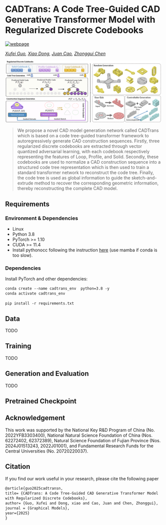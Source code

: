 # CADTrans: A Code Tree-Guided CAD Generative Transformer Model with Regularized Discrete Codebooks

[![webpage](https://img.shields.io/badge/🌐-Website%20-blue.svg)](https://effieguoxufei.github.io/CADtrans/) 

*[Xufei Guo](), [Xiao Dong](),
[Juan Cao](/), [Zhonggui Chen]()*

![cadtrans](resources/figure0.png)

> We propose a novel CAD model generation network called CADTrans which is based on a code tree-guided transformer framework to autoregressively generate CAD construction sequences. 
            Firstly, three regularized discrete codebooks are extracted through vector quantized adversarial learning, with each codebook respectively representing  the features of Loop, Profile, and Solid. Secondly, these codebooks  are used to normalize a CAD construction sequence into a structured code tree representation  which is then used to  train a standard transformer network to reconstruct the code tree. Finally, the code tree is used as global information to guide the sketch-and-extrude method to recover the corresponding geometric information, thereby reconstructing the complete CAD model.

## Requirements

### Environment & Dependencies
- Linux
- Python 3.8
- PyTorch >= 1.10
- CUDA >= 11.4
- Install pythonocc following the instruction [here](https://github.com/tpaviot/pythonocc-core) (use mamba if conda is too slow).


### Dependencies

Install PyTorch and other dependencies:
```
conda create --name cadtrans_env  python=3.8 -y
conda activate cadtrans_env

pip install -r requirements.txt
```

## Data
TODO

## Training 
TODO

## Generation and Evaluation
TODO

## Pretrained Checkpoint

## Acknowledgement
This work was supported by the National Key R&D Program of China (No. 2022YFB3303400), National Natural Science Foundation of China (Nos. 62272402, 62372389), Natural Science Foundation of Fujian Province (Nos. 2024J01513243, 2022J01001), and Fundamental Research Funds for the Central Universities (No. 20720220037).
        


## Citation
If you find our work useful in your research, please cite the following paper
```
@article{guo2025cadtransn,
title= {CADTrans: A Code Tree-Guided CAD Generative Transformer Model with Regularized Discrete Codebooks},
author= {Guo, Xufei and Dong, xiao and Cao, Juan and Chen, Zhonggui},
journal = {Graphical Models},
year={2025}
}
```
